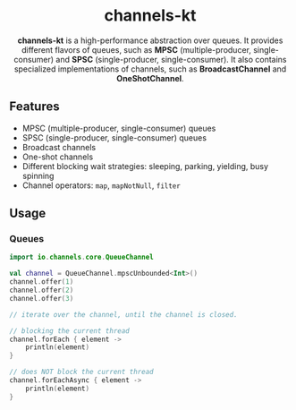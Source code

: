 # <h1 align="center"> channels-kt </h1>

<p style="text-align: center;"> <b>channels-kt</b> is a high-performance abstraction over queues. It provides different flavors of
queues, such as <b>MPSC</b> (multiple-producer, single-consumer) and <b>SPSC</b> (single-producer, single-consumer).
It also contains specialized implementations of channels, such as <b>BroadcastChannel</b> and <b>OneShotChannel</b>.
</p>

## Features

- MPSC (multiple-producer, single-consumer) queues
- SPSC (single-producer, single-consumer) queues
- Broadcast channels
- One-shot channels
- Different blocking wait strategies: sleeping, parking, yielding, busy spinning
- Channel operators: `map`, `mapNotNull`, `filter`

## Usage

### Queues

```kotlin
import io.channels.core.QueueChannel

val channel = QueueChannel.mpscUnbounded<Int>()
channel.offer(1)
channel.offer(2)
channel.offer(3)

// iterate over the channel, until the channel is closed. 

// blocking the current thread
channel.forEach { element ->
    println(element)
}

// does NOT block the current thread
channel.forEachAsync { element ->
    println(element)
}


